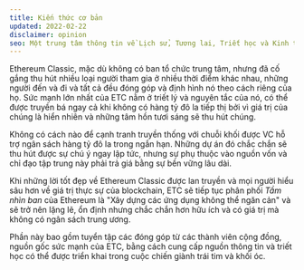 ```yaml
---
title: Kiến thức cơ bản
updated: 2022-02-22
disclaimer: opinion
seo: Một trung tâm thông tin về Lịch sử, Tương lai, Triết học và Kinh tế của Ethereum Classic, ghi lại lý do, cách thức và vị trí của phiên bản phân quyền của Ethereum.
---
```


Ethereum Classic, mặc dù không có ban tổ chức trung tâm, nhưng đã cố gắng thu hút nhiều loại người tham gia ở nhiều thời điểm khác nhau, những người đến và đi và tất cả đều đóng góp và định hình nó theo cách riêng của họ. Sức mạnh lớn nhất của ETC nằm ở triết lý và nguyên tắc của nó, có thể được truyền bá ngay cả khi không có hàng tỷ đô la tiếp thị bởi vì giá trị của chúng là hiển nhiên và những tâm hồn tươi sáng sẽ thu hút chúng.

Không có cách nào để cạnh tranh truyền thống với chuỗi khối được VC hỗ trợ ngân sách hàng tỷ đô la trong ngắn hạn. Những dự án đó chắc chắn sẽ thu hút được sự chú ý ngay lập tức, nhưng sự phụ thuộc vào nguồn vốn và chỉ đạo tập trung này phải trả giá bằng sự bền vững lâu dài.

Khi những lời tốt đẹp về Ethereum Classic được lan truyền và mọi người hiểu sâu hơn về giá trị thực sự của blockchain, ETC sẽ tiếp tục phân phối _Tầm nhìn ban_ của Ethereum là "Xây dựng các ứng dụng không thể ngăn cản" và sẽ trở nên lặng lẽ, ổn định nhưng chắc chắn hơn hữu ích và có giá trị mà không có ngân sách trung ương.

Phần này bao gồm tuyển tập các đóng góp từ các thành viên cộng đồng, nguồn gốc sức mạnh của ETC, bằng cách cung cấp nguồn thông tin và triết học có thể được triển khai trong cuộc chiến giành trái tim và khối óc.
